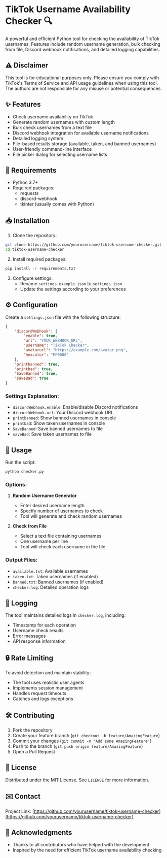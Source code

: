 # TikTok Username Availability Checker 🔍

A powerful and efficient Python tool for checking the availability of TikTok usernames. Features include random username generation, bulk checking from file, Discord webhook notifications, and detailed logging capabilities.

## ⚠️ Disclaimer

This tool is for educational purposes only. Please ensure you comply with TikTok's Terms of Service and API usage guidelines when using this tool. The authors are not responsible for any misuse or potential consequences.

## ✨ Features

- Check username availability on TikTok
- Generate random usernames with custom length
- Bulk check usernames from a text file
- Discord webhook integration for available username notifications
- Detailed logging system
- File-based results storage (available, taken, and banned usernames)
- User-friendly command-line interface
- File picker dialog for selecting username lists

## 🔧 Requirements

- Python 3.7+
- Required packages:
  - requests
  - discord-webhook
  - tkinter (usually comes with Python)

## 📥 Installation

1. Clone the repository:
```bash
git clone https://github.com/yourusername/tiktok-username-checker.git
cd tiktok-username-checker
```

2. Install required packages:
```bash
pip install -r requirements.txt
```

3. Configure settings:
   - Rename `settings.example.json` to `settings.json`
   - Update the settings according to your preferences

## ⚙️ Configuration

Create a `settings.json` file with the following structure:

```json
{
    "discordWebhook": {
        "enable": true,
        "url": "YOUR_WEBHOOK_URL",
        "username": "TikTok Checker",
        "avatarurl": "https://example.com/avatar.png",
        "hexcolor": "FF0000"
    },
    "printbanned": true,
    "printbad": true,
    "SaveBanned": true,
    "saveBad": true
}
```

### Settings Explanation:
- `discordWebhook.enable`: Enable/disable Discord notifications
- `discordWebhook.url`: Your Discord webhook URL
- `printbanned`: Show banned usernames in console
- `printbad`: Show taken usernames in console
- `SaveBanned`: Save banned usernames to file
- `saveBad`: Save taken usernames to file

## 🚀 Usage

Run the script:
```bash
python checker.py
```

### Options:
1. **Random Username Generator**
   - Enter desired username length
   - Specify number of usernames to check
   - Tool will generate and check random usernames

2. **Check from File**
   - Select a text file containing usernames
   - One username per line
   - Tool will check each username in the file

### Output Files:
- `available.txt`: Available usernames
- `taken.txt`: Taken usernames (if enabled)
- `banned.txt`: Banned usernames (if enabled)
- `checker.log`: Detailed operation logs

## 📝 Logging

The tool maintains detailed logs in `checker.log`, including:
- Timestamp for each operation
- Username check results
- Error messages
- API response information

## 🔒 Rate Limiting

To avoid detection and maintain stability:
- The tool uses realistic user agents
- Implements session management
- Handles request timeouts
- Catches and logs exceptions

## 🛠 Contributing

1. Fork the repository
2. Create your feature branch (`git checkout -b feature/AmazingFeature`)
3. Commit your changes (`git commit -m 'Add some AmazingFeature'`)
4. Push to the branch (`git push origin feature/AmazingFeature`)
5. Open a Pull Request

## 📃 License

Distributed under the MIT License. See `LICENSE` for more information.

## ✉️ Contact

Project Link: [https://github.com/yourusername/tiktok-username-checker](https://github.com/yourusername/tiktok-username-checker)

## 🙏 Acknowledgments

- Thanks to all contributors who have helped with the development
- Inspired by the need for efficient TikTok username availability checking
